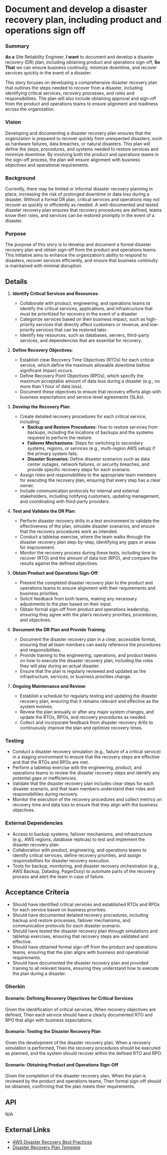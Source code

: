 
# Document and develop a disaster recovery plan, including product and operations sign off
### Summary
**As a** Site Reliability Engineer, **I want** to document and develop a disaster recovery (DR) plan, including obtaining product and operations sign-off, **So That** we can ensure business continuity, minimize downtime, and recover services quickly in the event of a disaster.

This story focuses on developing a comprehensive disaster recovery plan that outlines the steps needed to recover from a disaster, including identifying critical services, recovery processes, and roles and responsibilities. The plan will also include obtaining approval and sign-off from the product and operations teams to ensure alignment and readiness across the organization.

### Vision
Developing and documenting a disaster recovery plan ensures that the organization is prepared to recover quickly from unexpected disasters, such as hardware failures, data breaches, or natural disasters. This plan will define the steps, procedures, and systems needed to restore services and minimize downtime. By involving both the product and operations teams in the sign-off process, the plan will ensure alignment with business objectives and operational requirements.

### Background
Currently, there may be limited or informal disaster recovery planning in place, increasing the risk of prolonged downtime or data loss during a disaster. Without a formal DR plan, critical services and operations may not recover as quickly or efficiently as needed. A well-documented and tested disaster recovery plan ensures that recovery procedures are defined, teams know their roles, and services can be restored promptly in the event of a disaster.

### Purpose
The purpose of this story is to develop and document a formal disaster recovery plan and obtain sign-off from the product and operations teams. This initiative aims to enhance the organization’s ability to respond to disasters, recover services efficiently, and ensure that business continuity is maintained with minimal disruption.

## Details
1. **Identify Critical Services and Resources**:
    - Collaborate with product, engineering, and operations teams to identify the critical services, applications, and infrastructure that must be prioritized for recovery in the event of a disaster.
    - Categorize services based on their business impact, such as high-priority services that directly affect customers or revenue, and low-priority services that can be restored later.
    - Identify key resources, such as databases, servers, third-party services, and dependencies that are essential for recovery.

2. **Define Recovery Objectives**:
    - Establish clear Recovery Time Objectives (RTOs) for each critical service, which define the maximum allowable downtime before significant impact occurs.
    - Define Recovery Point Objectives (RPOs), which specify the maximum acceptable amount of data loss during a disaster (e.g., no more than 1 hour of data loss).
    - Document these objectives to ensure that recovery efforts align with business expectations and service-level agreements (SLAs).

3. **Develop the Recovery Plan**:
    - Create detailed recovery procedures for each critical service, including:
      - **Backup and Restore Procedures**: How to restore services from backups, including the locations of backups and the systems required to perform the restore.
      - **Failover Mechanisms**: Steps for switching to secondary systems, regions, or services (e.g., multi-region AWS setup) if the primary system fails.
      - **Disaster Scenarios**: Define disaster scenarios such as data center outages, network failures, or security breaches, and provide specific recovery steps for each scenario.
    - Assign roles and responsibilities to the appropriate team members for executing the recovery plan, ensuring that every step has a clear owner.
    - Include communication protocols for internal and external stakeholders, including notifying customers, updating management, and coordinating with third-party providers.

4. **Test and Validate the DR Plan**:
    - Perform disaster recovery drills in a test environment to validate the effectiveness of the plan, simulate disaster scenarios, and ensure that the recovery procedures work as intended.
    - Conduct a tabletop exercise, where the team walks through the disaster recovery plan step-by-step, identifying any gaps or areas for improvement.
    - Monitor the recovery process during these tests, including time to recover (RTO) and the amount of data lost (RPO), and compare the results against the defined objectives.

5. **Obtain Product and Operations Sign-Off**:
    - Present the completed disaster recovery plan to the product and operations teams to ensure alignment with their requirements and business priorities.
    - Solicit feedback from both teams, making any necessary adjustments to the plan based on their input.
    - Obtain formal sign-off from product and operations leadership, ensuring they agree with the plan’s recovery priorities, procedures, and objectives.

6. **Document the DR Plan and Provide Training**:
    - Document the disaster recovery plan in a clear, accessible format, ensuring that all team members can easily reference the procedures and responsibilities.
    - Provide training to the engineering, operations, and product teams on how to execute the disaster recovery plan, including the roles they will play during an actual disaster.
    - Ensure that the plan is regularly reviewed and updated as the infrastructure, services, or business priorities change.

7. **Ongoing Maintenance and Review**:
    - Establish a schedule for regularly testing and updating the disaster recovery plan, ensuring that it remains relevant and effective as the system evolves.
    - Review the plan annually or after any major system changes, and update the RTOs, RPOs, and recovery procedures as needed.
    - Collect and incorporate feedback from disaster recovery drills to continuously improve the plan and optimize recovery times.

### Testing
- Conduct a disaster recovery simulation (e.g., failure of a critical service) in a staging environment to ensure that the recovery steps are effective and that the RTOs and RPOs are met.
- Perform a tabletop exercise with the engineering, product, and operations teams to review the disaster recovery steps and identify any potential gaps or inefficiencies.
- Validate that the disaster recovery plan includes clear steps for each disaster scenario, and that team members understand their roles and responsibilities during recovery.
- Monitor the execution of the recovery procedures and collect metrics on recovery time and data loss to ensure that they align with the business objectives.

### External Dependencies
- Access to backup systems, failover mechanisms, and infrastructure (e.g., AWS regions, database replicas) to test and implement the disaster recovery plan.
- Collaboration with product, engineering, and operations teams to identify critical services, define recovery priorities, and assign responsibilities for disaster recovery execution.
- Tools for backup, monitoring, and disaster recovery orchestration (e.g., AWS Backup, Datadog, PagerDuty) to automate parts of the recovery process and alert the team in case of failure.

## Acceptance Criteria
- Should have identified critical services and established RTOs and RPOs for each service based on business priorities.
- Should have documented detailed recovery procedures, including backup and restore processes, failover mechanisms, and communication protocols for each disaster scenario.
- Should have tested the disaster recovery plan through simulations and tabletop exercises, ensuring that recovery steps are validated and effective.
- Should have obtained formal sign-off from the product and operations teams, ensuring that the plan aligns with business and operational requirements.
- Should have documented the disaster recovery plan and provided training to all relevant teams, ensuring they understand how to execute the plan during a disaster.

### Gherkin
#### Scenario: Defining Recovery Objectives for Critical Services
Given the identification of critical services,
When recovery objectives are defined,
Then each service should have a clearly documented RTO and RPO that align with business expectations.

#### Scenario: Testing the Disaster Recovery Plan
Given the development of the disaster recovery plan,
When a recovery simulation is performed,
Then the recovery procedures should be executed as planned, and the system should recover within the defined RTO and RPO.

#### Scenario: Obtaining Product and Operations Sign-Off
Given the completion of the disaster recovery plan,
When the plan is reviewed by the product and operations teams,
Then formal sign-off should be obtained, confirming that the plan meets their requirements.

## API
N/A

## External Links
- [AWS Disaster Recovery Best Practices](https://aws.amazon.com/disaster-recovery/)
- [Disaster Recovery Plan Template](https://www.ready.gov/business/implementation/IT)
